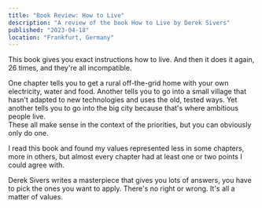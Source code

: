 ```yaml
---
title: "Book Review: How to Live"
description: "A review of the book How to Live by Derek Sivers"
published: "2023-04-18"
location: "Frankfurt, Germany"
---
```


This book gives you exact instructions how to live.
And then it does it again, 26 times, and they're all incompatible.

<!-- more -->

One chapter tells you to get a rural off-the-grid home with your own 
electricity, water and food.
Another tells you to go into a small village that hasn't adapted to new 
technologies and uses the old, tested ways.
Yet another tells you to go into the big city because that's where ambitious 
people live.  
These all make sense in the context of the priorities, but you can obviously 
only do one.

I read this book and found my values represented less in some chapters, more in 
others, but almost every chapter had at least one or two points I could agree 
with.

Derek Sivers writes a masterpiece that gives you lots of answers, you have to 
pick the ones you want to apply. 
There's no right or wrong.
It's all a matter of values.
